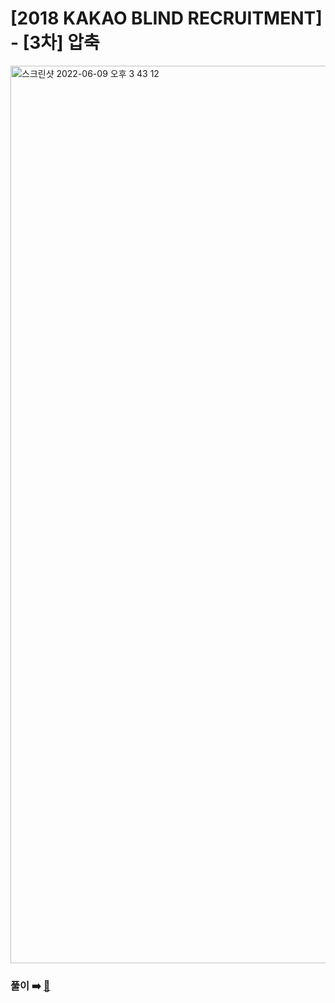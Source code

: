 # [2018 KAKAO BLIND RECRUITMENT] - [3차] 압축

<img width="1436" alt="스크린샷 2022-06-09 오후 3 43 12" src="https://user-images.githubusercontent.com/45463495/172785517-894953a4-d6cc-4b49-890c-aa2cae2dd7c3.png">

### 풀이 ➡️ [🔗](https://seongho96.tistory.com/75)